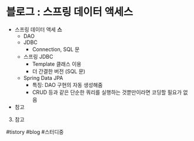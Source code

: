 # 블로그 : 스프링 데이터 액세스
* 스프링 데이터 액세 **스**
	* DAO
	* JDBC
		* Connection, SQL 문
	* 스프링 JDBC
		* Template 클래스 이용
		* 더 간결한 버전 (SQL 문)
	* Spring Data JPA
		* 특징: DAO 구현의 자동 생성해줌
		* CRUD 등과 같은 단순한 쿼리를 실행하는 것뿐만이라면 코딩할 필요가 없음
* 참고

3. 참고

#tistory #blog #스터디중